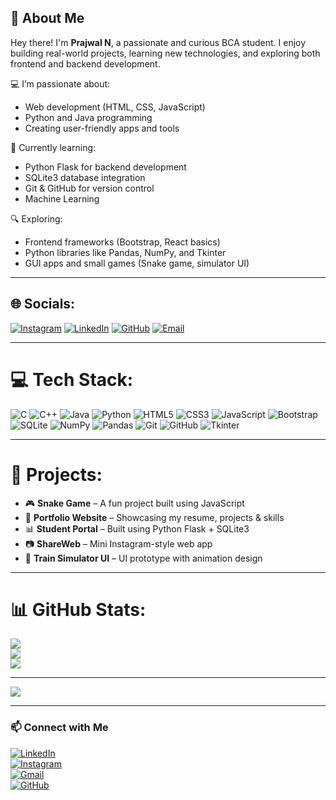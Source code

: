 ## 👋 About Me

Hey there! I'm **Prajwal N**, a passionate and curious BCA student. I enjoy building real-world projects, learning new technologies, and exploring both frontend and backend development.

💻 I’m passionate about:
- Web development (HTML, CSS, JavaScript)
- Python and Java programming
- Creating user-friendly apps and tools

🌱 Currently learning:
- Python Flask for backend development
- SQLite3 database integration
- Git & GitHub for version control
- Machine Learning

🔍 Exploring:
- Frontend frameworks (Bootstrap, React basics)
- Python libraries like Pandas, NumPy, and Tkinter
- GUI apps and small games (Snake game, simulator UI)

---

## 🌐 Socials:
[![Instagram](https://img.shields.io/badge/Instagram-%23E4405F.svg?logo=Instagram&logoColor=white)](https://www.instagram.com/_._ite_me_prajju.__) 
[![LinkedIn](https://img.shields.io/badge/LinkedIn-%230077B5.svg?logo=linkedin&logoColor=white)](https://www.linkedin.com/in/prajwal-n9741) 
[![GitHub](https://img.shields.io/badge/github-%23121011.svg?style=flat&logo=github&logoColor=white)](https://github.com/PrajwalN9741) 
[![Email](https://img.shields.io/badge/Email-D14836?logo=gmail&logoColor=white)](mailto:prajwalrajn9@gmail.com)

---

# 💻 Tech Stack:
![C](https://img.shields.io/badge/c-%2300599C.svg?style=flat&logo=c&logoColor=white) 
![C++](https://img.shields.io/badge/c++-%2300599C.svg?style=flat&logo=c%2B%2B&logoColor=white) 
![Java](https://img.shields.io/badge/java-%23ED8B00.svg?style=flat&logo=java&logoColor=white) 
![Python](https://img.shields.io/badge/python-3670A0?style=flat&logo=python&logoColor=ffdd54) 
![HTML5](https://img.shields.io/badge/html5-%23E34F26.svg?style=flat&logo=html5&logoColor=white) 
![CSS3](https://img.shields.io/badge/css3-%231572B6.svg?style=flat&logo=css3&logoColor=white) 
![JavaScript](https://img.shields.io/badge/javascript-%23F7DF1E.svg?style=flat&logo=javascript&logoColor=black) 
![Bootstrap](https://img.shields.io/badge/bootstrap-%23563D7C.svg?style=flat&logo=bootstrap&logoColor=white)  
![SQLite](https://img.shields.io/badge/sqlite-%2307405e.svg?style=flat&logo=sqlite&logoColor=white) 
![NumPy](https://img.shields.io/badge/numpy-%23013243.svg?style=flat&logo=numpy&logoColor=white) 
![Pandas](https://img.shields.io/badge/pandas-%23150458.svg?style=flat&logo=pandas&logoColor=white) 
![Git](https://img.shields.io/badge/git-%23F05033.svg?style=flat&logo=git&logoColor=white) 
![GitHub](https://img.shields.io/badge/github-%23121011.svg?style=flat&logo=github&logoColor=white) 
![Tkinter](https://img.shields.io/badge/tkinter-%23000000.svg?style=flat&logo=python&logoColor=white)

---

# 🚀 Projects:
- 🎮 **Snake Game** – A fun project built using JavaScript
- 💼 **Portfolio Website** – Showcasing my resume, projects & skills
- 📊 **Student Portal** – Built using Python Flask + SQLite3
- 📷 **ShareWeb** – Mini Instagram-style web app
- 🚆 **Train Simulator UI** – UI prototype with animation design

---

# 📊 GitHub Stats:
![](https://github-readme-stats.vercel.app/api?username=PrajwalN9741&theme=blueberry&hide_border=false&include_all_commits=true&count_private=true)<br/>
![](https://github-readme-streak-stats.herokuapp.com/?user=PrajwalN9741&theme=blueberry&hide_border=false)<br/>
![](https://github-readme-stats.vercel.app/api/top-langs/?username=PrajwalN9741&theme=blueberry&hide_border=false&layout=compact)

---

[![](https://visitcount.itsvg.in/api?id=PrajwalN9741&icon=0&color=0)](https://visitcount.itsvg.in)

---

### 📫 Connect with Me

[![LinkedIn](https://img.shields.io/badge/LinkedIn-blue?logo=linkedin&style=for-the-badge)](https://www.linkedin.com/in/prajwal-n9741)  
[![Instagram](https://img.shields.io/badge/Instagram-E4405F?logo=instagram&logoColor=white&style=for-the-badge)](https://www.instagram.com/_._ite_me_prajju.__)  
[![Gmail](https://img.shields.io/badge/Gmail-D14836?logo=gmail&logoColor=white&style=for-the-badge)](mailto:prajwalrajn9@gmail.com)  
[![GitHub](https://img.shields.io/badge/GitHub-100000?logo=github&logoColor=white&style=for-the-badge)](https://github.com/PrajwalN9741)
